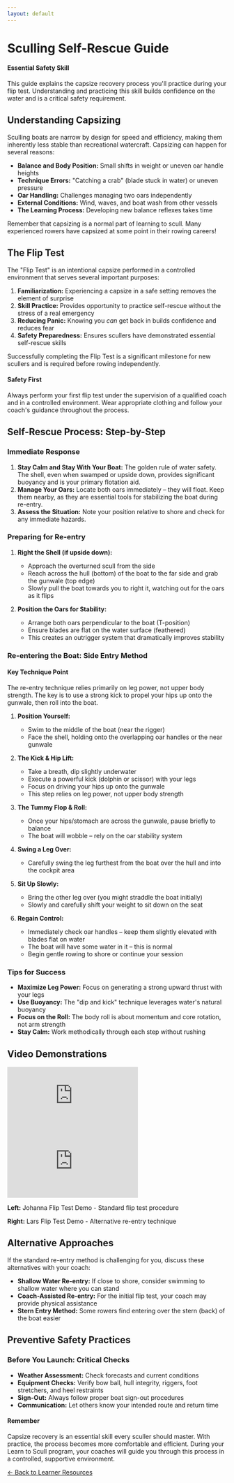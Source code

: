 ```yaml
---
layout: default
---
```


# Sculling Self-Rescue Guide

<div class="info-box note">
  <h4>Essential Safety Skill</h4>
  <p>This guide explains the capsize recovery process you'll practice during your flip test. Understanding and practicing this skill builds confidence on the water and is a critical safety requirement.</p>
</div>

## Understanding Capsizing

Sculling boats are narrow by design for speed and efficiency, making them inherently less stable than recreational watercraft. Capsizing can happen for several reasons:

* **Balance and Body Position:** Small shifts in weight or uneven oar handle heights
* **Technique Errors:** "Catching a crab" (blade stuck in water) or uneven pressure
* **Oar Handling:** Challenges managing two oars independently
* **External Conditions:** Wind, waves, and boat wash from other vessels
* **The Learning Process:** Developing new balance reflexes takes time

Remember that capsizing is a normal part of learning to scull. Many experienced rowers have capsized at some point in their rowing careers!

## The Flip Test

The "Flip Test" is an intentional capsize performed in a controlled environment that serves several important purposes:

1. **Familiarization:** Experiencing a capsize in a safe setting removes the element of surprise
2. **Skill Practice:** Provides opportunity to practice self-rescue without the stress of a real emergency
3. **Reducing Panic:** Knowing you *can* get back in builds confidence and reduces fear
4. **Safety Preparedness:** Ensures scullers have demonstrated essential self-rescue skills

Successfully completing the Flip Test is a significant milestone for new scullers and is required before rowing independently.

<div class="info-box warning">
  <h4>Safety First</h4>
  <p>Always perform your first flip test under the supervision of a qualified coach and in a controlled environment. Wear appropriate clothing and follow your coach's guidance throughout the process.</p>
</div>

## Self-Rescue Process: Step-by-Step

### Immediate Response

1. **Stay Calm and Stay With Your Boat:** The golden rule of water safety. The shell, even when swamped or upside down, provides significant buoyancy and is your primary flotation aid.
2. **Manage Your Oars:** Locate both oars immediately – they will float. Keep them nearby, as they are essential tools for stabilizing the boat during re-entry.
3. **Assess the Situation:** Note your position relative to shore and check for any immediate hazards.

### Preparing for Re-entry

1. **Right the Shell (if upside down):**
   - Approach the overturned scull from the side
   - Reach across the hull (bottom) of the boat to the far side and grab the gunwale (top edge)
   - Slowly pull the boat towards you to right it, watching out for the oars as it flips

2. **Position the Oars for Stability:**
   - Arrange both oars perpendicular to the boat (T-position)
   - Ensure blades are flat on the water surface (feathered)
   - This creates an outrigger system that dramatically improves stability

### Re-entering the Boat: Side Entry Method

<div class="info-box tip">
  <h4>Key Technique Point</h4>
  <p>The re-entry technique relies primarily on leg power, not upper body strength. The key is to use a strong kick to propel your hips up onto the gunwale, then roll into the boat.</p>
</div>

1. **Position Yourself:**
   - Swim to the middle of the boat (near the rigger)
   - Face the shell, holding onto the overlapping oar handles or the near gunwale

2. **The Kick & Hip Lift:**
   - Take a breath, dip slightly underwater
   - Execute a powerful kick (dolphin or scissor) with your legs
   - Focus on driving your hips up onto the gunwale
   - This step relies on leg power, not upper body strength

3. **The Tummy Flop & Roll:**
   - Once your hips/stomach are across the gunwale, pause briefly to balance
   - The boat will wobble – rely on the oar stability system

4. **Swing a Leg Over:**
   - Carefully swing the leg furthest from the boat over the hull and into the cockpit area

5. **Sit Up Slowly:**
   - Bring the other leg over (you might straddle the boat initially)
   - Slowly and carefully shift your weight to sit down on the seat

6. **Regain Control:**
   - Immediately check oar handles – keep them slightly elevated with blades flat on water
   - The boat will have some water in it – this is normal
   - Begin gentle rowing to shore or continue your session

### Tips for Success

* **Maximize Leg Power:** Focus on generating a strong upward thrust with your legs
* **Use Buoyancy:** The "dip and kick" technique leverages water's natural buoyancy
* **Focus on the Roll:** The body roll is about momentum and core rotation, not arm strength
* **Stay Calm:** Work methodically through each step without rushing

## Video Demonstrations

<div class="video-grid">
  <div class="video-container">
    <iframe src="https://www.youtube.com/embed/lznN4_uCz9c" frameborder="0" allow="accelerometer; autoplay; clipboard-write; encrypted-media; gyroscope; picture-in-picture" allowfullscreen></iframe>
  </div>
  <div class="video-container">
    <iframe src="https://www.youtube.com/embed/bfJR2K18GZo" frameborder="0" allow="accelerometer; autoplay; clipboard-write; encrypted-media; gyroscope; picture-in-picture" allowfullscreen></iframe>
  </div>
</div>

<div class="video-item">
  <p><strong>Left:</strong> Johanna Flip Test Demo - Standard flip test procedure</p>
  <p><strong>Right:</strong> Lars Flip Test Demo - Alternative re-entry technique</p>
</div>

## Alternative Approaches

If the standard re-entry method is challenging for you, discuss these alternatives with your coach:

* **Shallow Water Re-entry:** If close to shore, consider swimming to shallow water where you can stand
* **Coach-Assisted Re-entry:** For the initial flip test, your coach may provide physical assistance
* **Stern Entry Method:** Some rowers find entering over the stern (back) of the boat easier

## Preventive Safety Practices

### Before You Launch: Critical Checks

* **Weather Assessment:** Check forecasts and current conditions
* **Equipment Checks:** Verify bow ball, hull integrity, riggers, foot stretchers, and heel restraints
* **Sign-Out:** Always follow proper boat sign-out procedures
* **Communication:** Let others know your intended route and return time

<div class="info-box note">
  <h4>Remember</h4>
  <p>Capsize recovery is an essential skill every sculler should master. With practice, the process becomes more comfortable and efficient. During your Learn to Scull program, your coaches will guide you through this process in a controlled, supportive environment.</p>
</div>

[← Back to Learner Resources](../index.md)